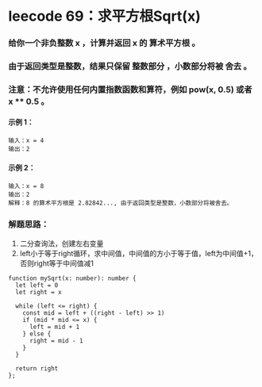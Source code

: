 # leecode 69：求平方根Sqrt(x)
### 给你一个非负整数 x ，计算并返回 x 的 算术平方根 。
### 由于返回类型是整数，结果只保留 整数部分 ，小数部分将被 舍去 。
### 注意：不允许使用任何内置指数函数和算符，例如 pow(x, 0.5) 或者 x ** 0.5 。
#### 示例 1：
```
输入：x = 4
输出：2
```
#### 示例 2：
```
输入：x = 8
输出：2
解释：8 的算术平方根是 2.82842..., 由于返回类型是整数，小数部分将被舍去。
```
### 解题思路：
1. 二分查询法，创建左右变量
2. left小于等于right循环，求中间值，中间值的方小于等于值，left为中间值+1，否则right等于中间值减1
```
function mySqrt(x: number): number {
  let left = 0
  let right = x

  while (left <= right) {
    const mid = left + ((right - left) >> 1)
    if (mid * mid <= x) {
      left = mid + 1
    } else {
      right = mid - 1
    }
  }

  return right
};
```